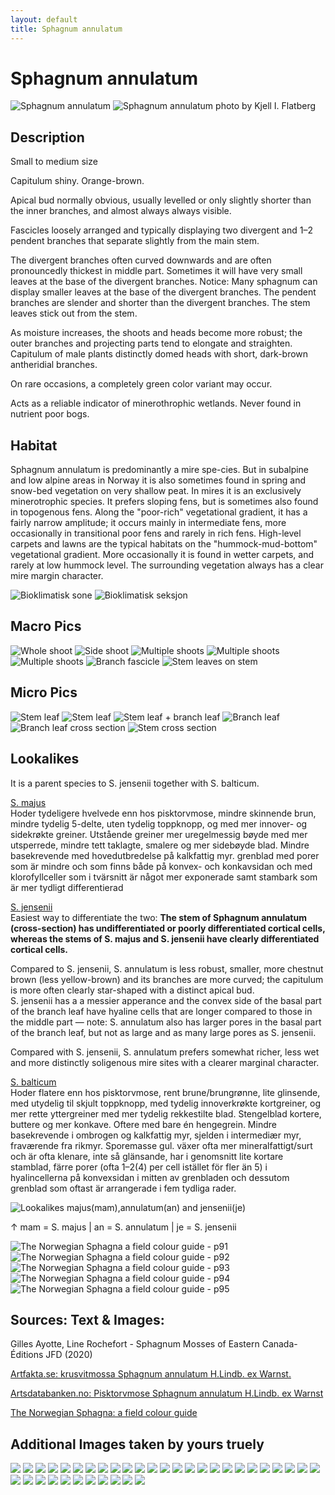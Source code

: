 ```yaml
---
layout: default
title: Sphagnum annulatum
---
```


# Sphagnum annulatum

<img src="F148131920x1920.webp" alt="Sphagnum annulatum" style="max-width:100%;height:auto;" />  
<img src="sphagnum-annulatum-foto-kjell-i-flatberg-.jpg" alt="Sphagnum annulatum photo by Kjell I. Flatberg" style="max-width:100%;height:auto;" />


## Description
Small to medium size

Capitulum shiny. Orange-brown.

Apical bud normally obvious, usually levelled or only slightly shorter than the inner branches, and almost always always visible.

Fascicles loosely arranged and typically displaying two divergent and 1–2 pendent branches that separate slightly from the main stem.

The divergent branches often curved downwards and are often pronouncedly thickest in middle part. Sometimes it will have very small leaves at the base of the divergent branches. Notice: Many sphagnum can display smaller leaves at the base of the divergent branches. The pendent branches are slender and shorter than the divergent branches. The stem leaves stick out from the stem.

As moisture increases, the shoots and heads become more robust; the outer branches and projecting parts tend to elongate and straighten. Capitulum of male plants distinctly domed heads with short, dark-brown antheridial branches.

On rare occasions, a completely green color variant may occur.

Acts as a reliable indicator of minerothrophic wetlands. Never found in nutrient poor bogs.

## Habitat
Sphagnum annulatum is predominantly a mire spe-cies. But in subalpine and low alpine areas in Norway it is also sometimes found in spring and snow-bed vegetation on very shallow peat. In mires it is an exclusively minerotrophic species. It prefers sloping fens, but is sometimes also found in topogenous fens. Along the "poor-rich" vegetational gradient, it has a fairly narrow amplitude; it occurs mainly in intermediate fens, more occasionally in transitional poor fens and rarely in rich fens. High-level carpets and lawns are the typical habitats on the "hummock-mud-bottom" vegetational gradient. More occasionally it is found in wetter carpets, and rarely at low hummock level. The surrounding vegetation always has a clear mire margin character.

<img src="bioklimatisk-sone.webp" alt="Bioklimatisk sone" style="max-width:100%;height:auto;" />

<img src="bioklimatisk-seksjon.webp" alt="Bioklimatisk seksjon" style="max-width:100%;height:auto;" />

## Macro Pics

<img src="shoot-side.png" alt="Whole shoot" style="max-width:100%;height:auto;" />

<img src="shoot-top-down.png" alt="Side shoot" style="max-width:100%;height:auto;" />

<img src="shoot-multiple.png" alt="Multiple shoots" style="max-width:100%;height:auto;" />

<img src="shoot-multiple-2.webp" alt="Multiple shoots" style="max-width:100%;height:auto;" />

<img src="shoot-multiple-3.webp" alt="Multiple shoots" style="max-width:100%;height:auto;" />

<img src="branch-fascicle.webp" alt="Branch fascicle" style="max-width:100%;height:auto;" />

<img src="stem-leaves-on-stem.webp" alt="Stem leaves on stem" style="max-width:100%;height:auto;" />

## Micro Pics

<img src="leaf-stem.png" alt="Stem leaf" style="max-width:100%;height:auto;" />

<img src="leaf-stem-2.png" alt="Stem leaf" style="max-width:100%;height:auto;" />

<img src="leaf-stem-branch.webp" alt="Stem leaf + branch leaf" style="max-width:100%;height:auto;" />

<img src="leaf-branch.png" alt="Branch leaf" style="max-width:100%;height:auto;" />

<img src="leaf-branch-cross-section.png" alt="Branch leaf cross section" style="max-width:100%;height:auto;" />

<img src="stem-cross-section.png" alt="Stem cross section" style="max-width:100%;height:auto;" />

## Lookalikes

It is a parent species to S. jensenii together with S. balticum.

[S. majus](../Sphagnum%20majus/index.md)  
Hoder tydeligere hvelvede enn hos pisktorvmose, mindre skinnende brun, mindre tydelig 5-delte, uten tydelig toppknopp, og med mer innover- og sidekrøkte greiner. Utstående greiner mer uregelmessig bøyde med mer utsperrede, mindre tett taklagte, smalere og mer sidebøyde blad. Mindre basekrevende med hovedutbredelse på kalkfattig myr. grenblad med porer som är mindre och som finns både på konvex- och konkavsidan och med klorofyllceller som i tvärsnitt är något mer ex­ponerade samt stambark som är mer tydligt differen­tierad

[S. jensenii](../Sphagnum%20jensenii/index.md)  
Easiest way to differentiate the two: 
**The stem of Sphagnum annulatum (cross-section) has undifferentiated or poorly differentiated cortical cells, whereas the stems of S. majus and S. jensenii have clearly differentiated cortical cells.**

Compared to S. jensenii, S. annulatum is less robust, smaller, more chestnut brown (less yellow-brown) and its branches are more curved; the capitulum is more often clearly star-shaped with a distinct apical bud.  
S. jensenii has a a messier apperance and the convex side of the basal part of the branch leaf have hyaline cells that are longer compared to those in the middle part — note: S. annulatum also has larger pores in the basal part of the branch leaf, but not as large and as many large pores as S. jensenii.

Compared with S. jensenii, S. annulatum prefers somewhat richer, less wet and more distinctly soligenous mire sites with a clearer marginal character.

[S. balticum](../Sphagnum%20balticum/index.md)  
Hoder flatere enn hos pisktorvmose, rent brune/brungrønne, lite glinsende, med utydelig til skjult toppknopp, med tydelig innoverkrøkte kortgreiner, og mer rette yttergreiner med mer tydelig rekkestilte blad. Stengelblad kortere, buttere og mer konkave. Oftere med bare én hengegrein. Mindre basekrevende i ombrogen og kalkfattig myr, sjelden i intermediær myr, fraværende fra rikmyr. Sporemasse gul.
växer ofta mer mineralfattigt/surt och är ofta klenare, inte så glänsande, har i genomsnitt lite kortare stamblad, färre porer (ofta 1–2(4) per cell istället för fler än 5) i hyalincellerna på konvexsidan i mitten av grenbladen och dessutom grenblad som oftast är arrangerade i fem tydliga rader.

<img src="lookalikes-majus-annulatum-jensenii.webp" alt="Lookalikes majus(mam),annulatum(an) and jensenii(je)" style="max-width:100%;height:auto;" />

↑ mam = S. majus | an = S. annulatum | je = S. jensenii

<img src="The%20Norwegian%20Sphagna%20a%20field%20colour%20guide%20-%20p91.jpg" alt="The Norwegian Sphagna a field colour guide - p91" style="max-width:100%;height:auto;" />
<img src="The%20Norwegian%20Sphagna%20a%20field%20colour%20guide%20-%20p92.jpg" alt="The Norwegian Sphagna a field colour guide - p92" style="max-width:100%;height:auto;" />
<img src="The%20Norwegian%20Sphagna%20a%20field%20colour%20guide%20-%20p93.jpg" alt="The Norwegian Sphagna a field colour guide - p93" style="max-width:100%;height:auto;" />
<img src="The%20Norwegian%20Sphagna%20a%20field%20colour%20guide%20-%20p94.jpg" alt="The Norwegian Sphagna a field colour guide - p94" style="max-width:100%;height:auto;" />
<img src="The%20Norwegian%20Sphagna%20a%20field%20colour%20guide%20-%20p95.jpg" alt="The Norwegian Sphagna a field colour guide - p95" style="max-width:100%;height:auto;" />


## **Sources: Text & Images**:

Gilles Ayotte, Line Rochefort - Sphagnum Mosses of Eastern Canada-Éditions JFD (2020)

[Artfakta.se: krusvitmossa Sphagnum annulatum H.Lindb. ex Warnst.](https://artfakta.se/taxa/2883/information?src=1&class=11)

[Artsdatabanken.no: Pisktorvmose Sphagnum annulatum H.Lindb. ex Warnst](https://artsdatabanken.no/Pages/186268/)

[The Norwegian Sphagna: a field colour guide](https://ntnuopen.ntnu.no/ntnu-xmlui/handle/11250/271981)

## **Additional Images taken by yours truely**

<img src="20230617_105027.jpg" style="max-width:100%;height:auto;" />
<img src="20230617_105037.jpg" style="max-width:100%;height:auto;" />
<img src="20230617_141916.jpg" style="max-width:100%;height:auto;" />
<img src="20230617_141919.jpg" style="max-width:100%;height:auto;" />
<img src="20230617_142526.jpg" style="max-width:100%;height:auto;" />
<img src="20230618_110417.jpg" style="max-width:100%;height:auto;" />
<img src="20230618_110420.jpg" style="max-width:100%;height:auto;" />
<img src="20230618_110425.jpg" style="max-width:100%;height:auto;" />
<img src="0230805_180650.jpg" style="max-width:100%;height:auto;" />
<img src="20230805_180655.jpg" style="max-width:100%;height:auto;" />
<img src="20230805_181123.jpg" style="max-width:100%;height:auto;" />
<img src="20230805_181128.jpg" style="max-width:100%;height:auto;" />
<img src="20230805_181133.jpg" style="max-width:100%;height:auto;" />
<img src="20230805_181148.jpg" style="max-width:100%;height:auto;" />
<img src="20230805_190256.jpg" style="max-width:100%;height:auto;" />
<img src="20230807_130222.jpg" style="max-width:100%;height:auto;" />
<img src="0230807_130228.jpg" style="max-width:100%;height:auto;" />
<img src="20230807_131718.jpg" style="max-width:100%;height:auto;" />
<img src="20230807_132247.jpg" style="max-width:100%;height:auto;" />
<img src="20230807_133727.jpg" style="max-width:100%;height:auto;" />
<img src="20230807_133902.jpg" style="max-width:100%;height:auto;" />
<img src="20230807_134106.jpg" style="max-width:100%;height:auto;" />
<img src="20230807_134721.jpg" style="max-width:100%;height:auto;" />
<img src="20230807_134820.jpg" style="max-width:100%;height:auto;" />
<img src="20230807_174512.jpg" style="max-width:100%;height:auto;" />
<img src="20240817_175410.jpg" style="max-width:100%;height:auto;" />
<img src="0240817_175424.jpg" style="max-width:100%;height:auto;" />
<img src="20240817_175558.jpg" style="max-width:100%;height:auto;" />
<img src="20240817_175615.jpg" style="max-width:100%;height:auto;" />
<img src="20240818_143706.jpg" style="max-width:100%;height:auto;" />
<img src="20240818_143829.jpg" style="max-width:100%;height:auto;" />
<img src="20240818_143951.jpg" style="max-width:100%;height:auto;" />
<img src="20240818_144117.jpg" style="max-width:100%;height:auto;" />
<img src="20240818_144349.jpg" style="max-width:100%;height:auto;" />
<img src="20240818_144505.jpg" style="max-width:100%;height:auto;" />
<img src="20250329_122918.jpg" style="max-width:100%;height:auto;" />

